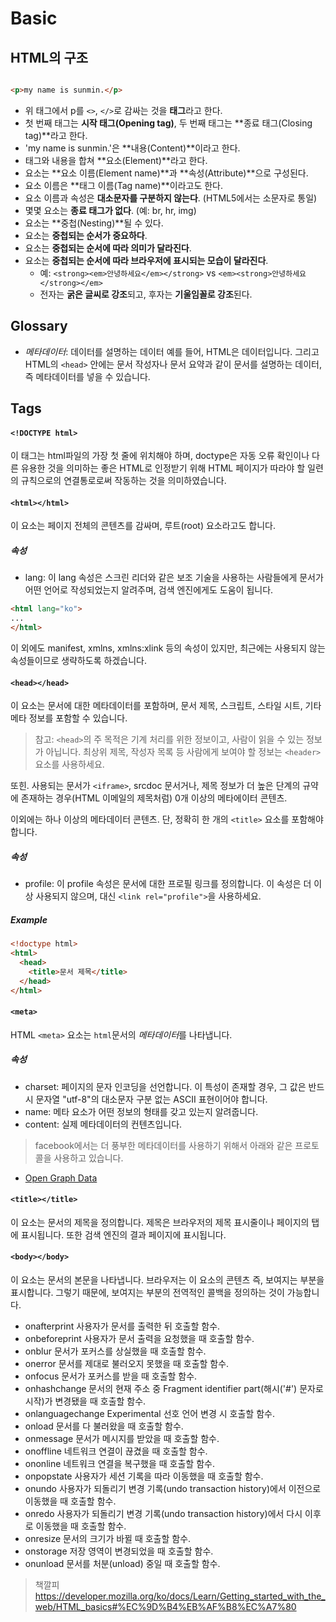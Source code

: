 # Basic

## HTML의 구조
```html

<p>my name is sunmin.</p>

```

- 위 태그에서 p를 `<>`, `</>`로 감싸는 것을 **태그**라고 한다.
- 첫 번째 태그는 **시작 태그(Opening tag)**, 두 번째 태그는 **종료 태그(Closing tag)**라고 한다.
- 'my name is sunmin.'은 **내용(Content)**이라고 한다.
- 태그와 내용을 합쳐 **요소(Element)**라고 한다.
- 요소는 **요소 이름(Element name)**과 **속성(Attribute)**으로 구성된다.
- 요소 이름은 **태그 이름(Tag name)**이라고도 한다.
- 요소 이름과 속성은 **대소문자를 구분하지 않는다**. (HTML5에서는 소문자로 통일)
- 몇몇 요소는 **종료 태그가 없다**. (예: br, hr, img)
- 요소는 **중첩(Nesting)**될 수 있다.
- 요소는 **중첩되는 순서가 중요하다**.
- 요소는 **중첩되는 순서에 따라 의미가 달라진다**.
- 요소는 **중첩되는 순서에 따라 브라우저에 표시되는 모습이 달라진다**.
  - 예: `<strong><em>안녕하세요</em></strong>` vs `<em><strong>안녕하세요</strong></em>`
  - 전자는 **굵은 글씨로 강조**되고, 후자는 **기울임꼴로 강조**된다.

## Glossary
- *메타데이터*: 데이터를 설명하는 데이터 예를 들어, HTML은 데이터입니다. 그리고 HTML의 `<head>` 안에는 문서 작성자나 문서 요약과 같이 문서를 설명하는 데이터, 즉 메타데이터를 넣을 수 있습니다.

## Tags

#### `<!DOCTYPE html>`
이 태그는 html파일의 가장 첫 줄에 위치해야 하며, doctype은 자동 오류 확인이나 다른 유용한 것을 의미하는 좋은 HTML로 인정받기 위해 HTML 페이지가 따라야 할 일련의 규칙으로의 연결통로로써 작동하는 것을 의미하였습니다.

#### `<html></html>`
이 요소는 페이지 전체의 콘텐츠를 감싸며, 루트(root) 요소라고도 합니다. 

##### 속성
- lang: 이 lang 속성은 스크린 리더와 같은 보조 기술을 사용하는 사람들에게 문서가 어떤 언어로 작성되었는지 알려주며, 검색 엔진에게도 도움이 됩니다.
```html
<html lang="ko">
...
</html>
```

이 외에도 manifest, xmlns, xmlns:xlink 등의 속성이 있지만, 최근에는 사용되지 않는 속성들이므로 생략하도록 하겠습니다.

#### `<head></head>`
이 요소는 문서에 대한 메타데이터를 포함하며, 문서 제목, 스크립트, 스타일 시트, 기타 메타 정보를 포함할 수 있습니다.
> 참고: `<head>`의 주 목적은 기계 처리를 위한 정보이고, 사람이 읽을 수 있는 정보가 아닙니다. 최상위 제목, 작성자 목록 등 사람에게 보여야 할 정보는 `<header>` 요소를 사용하세요.

또힌. 사용되는 문서가 `<iframe>`, srcdoc 문서거나, 제목 정보가 더 높은 단계의 규약에 존재하는 경우(HTML 이메일의 제목처럼) 0개 이상의 메타에이터 콘텐츠.

이외에는 하나 이상의 메타데이터 콘텐츠. 단, 정확히 한 개의 `<title>` 요소를 포함해야 합니다.

##### 속성
- profile: 이 profile 속성은 문서에 대한 프로필 링크를 정의합니다. 이 속성은 더 이상 사용되지 않으며, 대신 `<link rel="profile">`을 사용하세요.

##### Example
```html
<!doctype html>
<html>
  <head>
    <title>문서 제목</title>
  </head>
</html>
```

#### `<meta>`
HTML `<meta>` 요소는 `html`문서의 *메타데이터*를 나타냅니다.

##### 속성

- charset: 페이지의 문자 인코딩을 선언합니다. 이 특성이 존재할 경우, 그 값은 반드시 문자열 "utf-8"의 대소문자 구분 없는 ASCII 표현이어야 합니다.
- name: 메타 요소가 어떤 정보의 형태를 갖고 있는지 알려줍니다.
- content: 실제 메타데이터의 컨텐츠입니다.

> facebook에서는 더 풍부한 메타데이터를 사용하기 위해서 아래와 같은 프로토콜을 사용하고 있습니다.
  - [Open Graph Data](https://ogp.me/)

#### `<title></title>`
이 요소는 문서의 제목을 정의합니다. 제목은 브라우저의 제목 표시줄이나 페이지의 탭에 표시됩니다. 또한 검색 엔진의 결과 페이지에 표시됩니다.

#### `<body></body>`
이 요소는 문서의 본문을 나타냅니다. 브라우저는 이 요소의 콘텐츠 즉, 보여지는 부분을 표시합니다. 그렇기 때문에, 보여지는 부분의 전역적인 콜백을 정의하는 것이 가능합니다.
- onafterprint
사용자가 문서를 출력한 뒤 호출할 함수.
- onbeforeprint
사용자가 문서 출력을 요청했을 때 호출할 함수.
- onblur
문서가 포커스를 상실했을 때 호출할 함수.
- onerror
문서를 제대로 불러오지 못했을 때 호출할 함수.
- onfocus
문서가 포커스를 받을 때 호출할 함수.
- onhashchange
문서의 현재 주소 중 Fragment identifier part(해시('#') 문자로 시작)가 변경됐을 때 호출할 함수.
- onlanguagechange Experimental
선호 언어 변경 시 호출할 함수.
- onload
문서를 다 불러왔을 때 호출할 함수.
- onmessage
문서가 메시지를 받았을 때 호출할 함수.
- onoffline
네트워크 연결이 끊겼을 때 호출할 함수.
- ononline
네트워크 연결을 복구했을 때 호출할 함수.
- onpopstate
사용자가 세션 기록을 따라 이동했을 때 호출할 함수.
- onundo
사용자가 되돌리기 변경 기록(undo transaction history)에서 이전으로 이동했을 때 호출할 함수.
- onredo
사용자가 되돌리기 변경 기록(undo transaction history)에서 다시 이후로 이동했을 때 호출할 함수.
- onresize
문서의 크기가 바뀔 때 호출할 함수.
- onstorage
저장 영역이 변경되었을 때 호출할 함수.
- onunload
문서를 처분(unload) 중일 때 호출할 함수.


> 책깔피 https://developer.mozilla.org/ko/docs/Learn/Getting_started_with_the_web/HTML_basics#%EC%9D%B4%EB%AF%B8%EC%A7%80